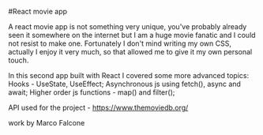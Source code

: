 #React movie app

A react movie app is not something very unique, you've probably already seen it somewhere on the internet but I am a huge movie fanatic and I could not resist to make one. Fortunately I don't mind writing my own CSS, actually I enjoy it very much, so that allowed me to give it my own personal touch.

In this second app built with React I covered some more advanced topics:
Hooks - UseState, UseEffect;
Asynchronous js using fetch(), async and await;
Higher order js functions - map() and filter();

API used for the project - https://www.themoviedb.org/

work by Marco Falcone
